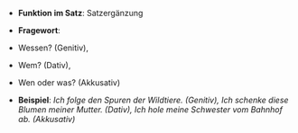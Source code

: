 - **Funktion im Satz**: Satzergänzung
- **Fragewort**: 
- Wessen? (Genitiv),
- Wem? (Dativ),
- Wen oder was? (Akkusativ)

- **Beispiel**: _Ich folge den Spuren der Wildtiere. (Genitiv), Ich schenke diese Blumen meiner Mutter. (Dativ), Ich hole meine Schwester vom Bahnhof ab. (Akkusativ)_